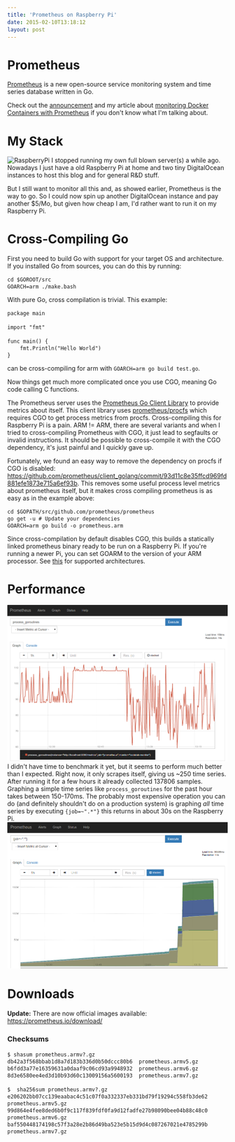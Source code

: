 ```yaml
---
title: 'Prometheus on Raspberry Pi'
date: 2015-02-10T13:18:12
layout: post
---
```

# Prometheus
[Prometheus](http://prometheus.io) is a new open-source service monitoring system and time series database written in Go.

Check out the [announcement](https://developers.soundcloud.com/blog/prometheus-monitoring-at-soundcloud) and my article about [monitoring Docker Containers with Prometheus](/2015/01/26/monitor-docker-containers-with-prometheus) if you don't know what I'm talking about.

# My Stack
![RaspberryPi](http://upload.wikimedia.org/wikipedia/commons/thumb/d/d2/Raspberry_Pi_Photo.jpg/800px-Raspberry_Pi_Photo.jpg)
I stopped running my own full blown server(s) a while ago. Nowadays I just have a old Raspberry Pi at home and two tiny DigitalOcean instances to host this blog and for general R&D stuff.

But I still want to monitor all this and, as showed earlier, Prometheus is the way to go. So I could now spin up another DigitalOcean instance and pay another $5/Mo, but given how cheap I am, I'd rather want to run it on my Raspberry Pi.

# Cross-Compiling Go
First you need to build Go with support for your target OS and architecture. If you installed Go from sources, you can do this by running:

```
cd $GOROOT/src
GOARCH=arm ./make.bash
```

With pure Go, cross compilation is trivial. This example:

```
package main

import "fmt"

func main() {
	fmt.Println("Hello World")
}
```

can be cross-compiling for arm with `GOARCH=arm go build test.go`.

Now things get much more complicated once you use CGO, meaning Go code calling C functions.

The Prometheus server uses the [Prometheus Go Client Library](https://github.com/prometheus/client_golang) to provide metrics about itself. This client library uses [prometheus/procfs](https://github.com/prometheus/procfs) which requires CGO to get process metrics from procfs. Cross-compiling this for Raspberry Pi is a pain. ARM != ARM, there are several variants and when I tried to cross-compiling Prometheus with CGO, it just lead to segfaults or invalid instructions. It should be possible to cross-compile it with the CGO dependency, it's just painful and I quickly gave up.

Fortunately, we found an easy way to remove the dependency on procfs if CGO is disabled: https://github.com/prometheus/client_golang/commit/93d11c8e35ffcd969fd881efe1873e715a6ef93b. This removes some useful process level metrics about prometheus itself, but it makes cross compiling prometheus is as easy as in the example above:

	cd $GOPATH/src/github.com/prometheus/prometheus
    go get -u # Update your dependencies
    GOARCH=arm go build -o prometheus.arm

Since cross-compilation by default disables CGO, this builds a statically linked prometheus binary ready to be run on a Raspberry Pi. If you're running a newer Pi, you can set GOARM to the version of your ARM processor. See [this](https://code.google.com/p/go-wiki/wiki/GoArm#Supported_architectures) for supported architectures.

# Performance
![goroutines](rpi_gorouting.png)
I didn't have time to benchmark it yet, but it seems to perform much better than I expected. Right now, it only scrapes itself, giving us ~250 time series. After running it for a few hours it already collected 137806 samples. Graphing a simple time series like `process_goroutines` for the past hour takes between 150-170ms. The probably most expensive operation you can do (and definitely shouldn't do on a production system) is graphing *all* time series by executing `{job=~".*"}` this returns in about 30s on the Raspberry Pi.
![goroutines](rpi_all-1.png)

# Downloads
**Update:** There are now official images available:
https://prometheus.io/download/

### Checksums
```
$ shasum prometheus.armv?.gz
db42a3f568bbab1d8a7d183b336d0b50dccc80b6  prometheus.armv5.gz
b6fdd3a77e16359631a0daaf9c06cd93a9948932  prometheus.armv6.gz
8d3e6580ee4ed3d10b93d60c13009156a5600193  prometheus.armv7.gz

$  sha256sum prometheus.armv?.gz
e206202bb07cc139eaabac4c51c07f0a332337eb331bd79f19294c558fb3de62  prometheus.armv5.gz
99d864e4fee8ded6b0f9c117f839fdf0fa9d12fadfe27b98090bee04b88c48c0  prometheus.armv6.gz
baf550448174198c57f3a28e2b86d49ba523e5b15d9d4c087267021e4785299b  prometheus.armv7.gz
```
